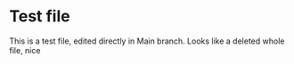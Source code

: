 # Test file
This is a test file, edited directly in Main branch.
Looks like a deleted whole file, nice
